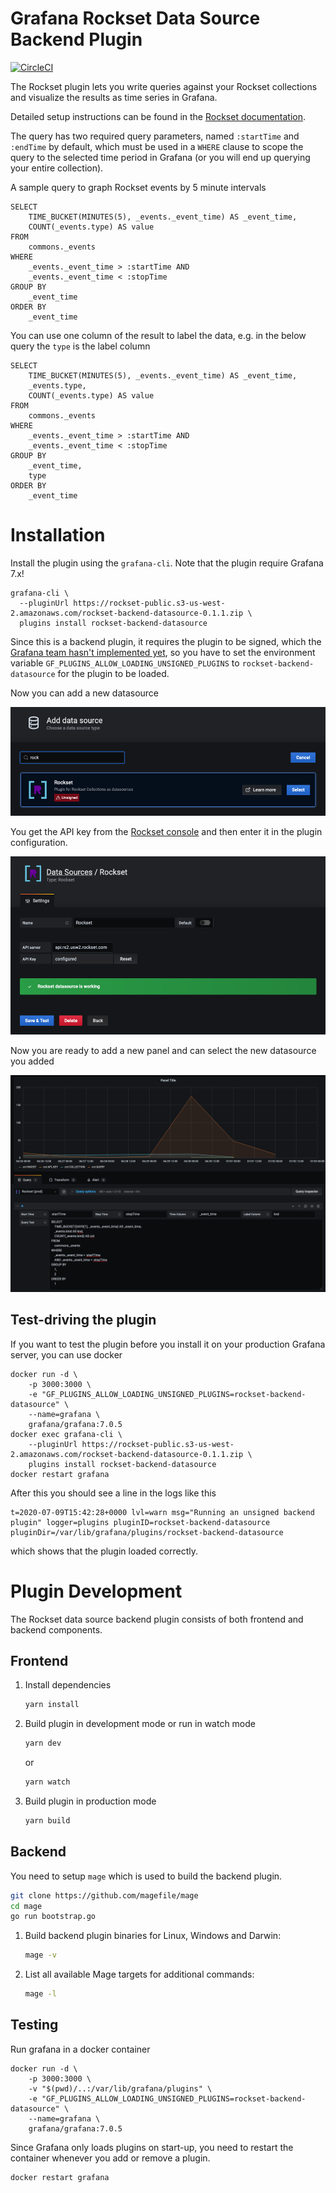 # Grafana Rockset Data Source Backend Plugin

[![CircleCI](https://circleci.com/gh/rockset/rockset-grafana-backend/tree/master.svg?style=svg)](https://circleci.com/gh/rockset/rockset-grafana-backend/tree/master)

The Rockset plugin lets you write queries against your Rockset collections and visualize the
results as time series in Grafana.

Detailed setup instructions can be found in the [Rockset documentation](https://docs.rockset.com/grafana/).

The query has two required query parameters, named `:startTime` and `:endTime` by default, which must be used
in a `WHERE` clause to scope the query to the selected time period in Grafana (or you will end up querying
your entire collection).

A sample query to graph Rockset events by 5 minute intervals

```
SELECT
    TIME_BUCKET(MINUTES(5), _events._event_time) AS _event_time,
    COUNT(_events.type) AS value
FROM
    commons._events
WHERE
    _events._event_time > :startTime AND
    _events._event_time < :stopTime
GROUP BY
    _event_time
ORDER BY
    _event_time
```

You can use one column of the result to label the data, e.g. in the below query the `type` is the label column

```
SELECT
    TIME_BUCKET(MINUTES(5), _events._event_time) AS _event_time,
    _events.type,
    COUNT(_events.type) AS value
FROM
    commons._events
WHERE
    _events._event_time > :startTime AND
    _events._event_time < :stopTime
GROUP BY
    _event_time,
    type
ORDER BY
    _event_time
```

# Installation

Install the plugin using the `grafana-cli`. Note that the plugin require Grafana 7.x!

```
grafana-cli \
  --pluginUrl https://rockset-public.s3-us-west-2.amazonaws.com/rockset-backend-datasource-0.1.1.zip \
  plugins install rockset-backend-datasource
```

Since this is a backend plugin, it requires the plugin to be signed,
which the 
[Grafana team hasn't implemented yet](https://grafana.com/docs/grafana/latest/developers/plugins/sign-a-plugin/), 
so you have to set the environment variable
`GF_PLUGINS_ALLOW_LOADING_UNSIGNED_PLUGINS` to `rockset-backend-datasource` for the plugin to be loaded.

Now you can add a new datasource

![image](img/plugin.png)

You get the API key from the [Rockset console](https://console.rockset.com/apikeys) and then enter it in the plugin configuration.

![image](img/plugin-config.png)

Now you are ready to add a new panel and can select the new datasource you added

![image](img/labels.png)

## Test-driving the plugin

If you want to test the plugin before you install it on your production Grafana server, you can use docker

```
docker run -d \
    -p 3000:3000 \
    -e "GF_PLUGINS_ALLOW_LOADING_UNSIGNED_PLUGINS=rockset-backend-datasource" \
    --name=grafana \
    grafana/grafana:7.0.5
docker exec grafana-cli \
    --pluginUrl https://rockset-public.s3-us-west-2.amazonaws.com/rockset-backend-datasource-0.1.1.zip \
    plugins install rockset-backend-datasource
docker restart grafana
```

After this you should see a line in the logs like this

```
t=2020-07-09T15:42:28+0000 lvl=warn msg="Running an unsigned backend plugin" logger=plugins pluginID=rockset-backend-datasource pluginDir=/var/lib/grafana/plugins/rockset-backend-datasource
```

which shows that the plugin loaded correctly.

# Plugin Development

The Rockset data source backend plugin consists of both frontend and backend components.

## Frontend

1. Install dependencies    
    ```BASH
    yarn install
    ```
2. Build plugin in development mode or run in watch mode  
    ```BASH
    yarn dev
    ```
    or
    ```BASH
    yarn watch
    ```
3. Build plugin in production mode
    ```BASH
    yarn build
    ```

## Backend

You need to setup `mage` which is used to build the backend plugin.

```BASH
git clone https://github.com/magefile/mage
cd mage
go run bootstrap.go
```

1. Build backend plugin binaries for Linux, Windows and Darwin:
    ```BASH
    mage -v
    ```

2. List all available Mage targets for additional commands:
    ```BASH
    mage -l
    ```

## Testing

Run grafana in a docker container

```
docker run -d \
    -p 3000:3000 \
    -v "$(pwd)/..:/var/lib/grafana/plugins" \
    -e "GF_PLUGINS_ALLOW_LOADING_UNSIGNED_PLUGINS=rockset-backend-datasource" \
    --name=grafana \
    grafana/grafana:7.0.5
```

Since Grafana only loads plugins on start-up, you need to restart the container whenever you add or remove a plugin.

```
docker restart grafana
```
